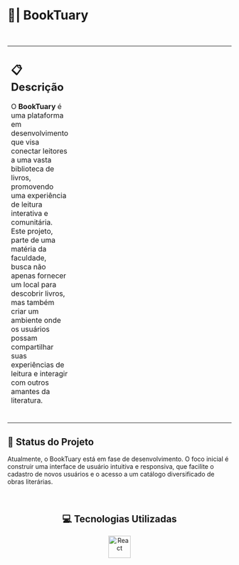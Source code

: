<h1>📖| BookTuary</h1>
<br>
<table style="border: none;">
  <tr>
    <td style="padding-right: 500;">
      <h2>📋 Descrição</h2>
      <p>O <strong>BookTuary</strong> é uma plataforma em desenvolvimento que visa conectar leitores a uma vasta biblioteca de livros, promovendo uma experiência de leitura interativa e comunitária. Este projeto, parte de uma matéria da faculdade, busca não apenas fornecer um local para descobrir livros, mas também criar um ambiente onde os usuários possam compartilhar suas experiências de leitura e interagir com outros amantes da literatura.</p>
      <br>
    </td>
    <td>
      <img src="https://i.pinimg.com/originals/73/69/6e/73696e022df7cd5cb3d999c6875361dd.gif" alt="Imagem do BookTuary" width="300"/> <!-- Aumente a largura para 500 -->
    </td>
  </tr>
</table>

<h2>🔄 Status do Projeto</h2>
<p>Atualmente, o BookTuary está em fase de desenvolvimento. O foco inicial é construir uma interface de usuário intuitiva e responsiva, que facilite o cadastro de novos usuários e o acesso a um catálogo diversificado de obras literárias. </p>
<br>
<div align="center">
<h2>💻 Tecnologias Utilizadas</h2>
<img align="center" alt="React" height="50" width="50" src="https://cdn4.iconfinder.com/data/icons/logos-3/600/React.js_logo-512.png">
</div>
